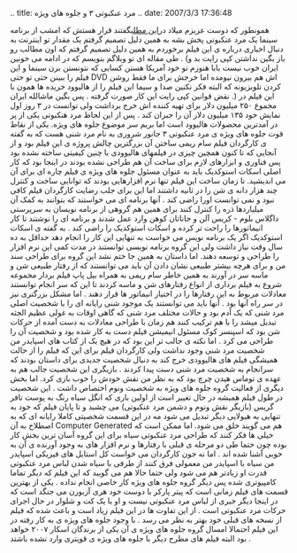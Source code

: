 .. title: مرد عنکبوتی ۳ و جلوه های ویژه .. date: 2007/3/3 17:36:48

همونطور که دوست عزیزم میلاد در[این مطلب](http://imilad.com/?p=60)گفتند
قرار هستش که امشب از برنامه سینما یک مرد عنکبوتی پخش بشه به همین دلیل
تصمیم گرفتم یک مقدار تو اینترنت به دنبال اخباری درباره ی این فیلم
برخوردم به همین دلیل تصمیم گرفتم که اون مطالب رو طی مقاله ای تو وبلاگم
بنویسم که در ادامه می خونین . (باز بگین نداشتن کپی رایت بد و ایران خوب
نیست بابا هنوزم تو خود آمریکا هستن کسایی که نتونستن برن سینما و این فیلم
را ببینن حتی تو حتی DVD اش هم بیرون نیومده اما خرجش برای ما فقط روشن
کردن تلویزیونه که البته فکر نکنین صدا و سیما این فیلم را از هالیوود
خریده ها همون با نقض قوانین کپی رایت این کار صورت گرفته . پس بگین
ماشالله ایران .) این فیلم در مجموع ۲۵۰ میلیون دلار برای تهیه کننده اش
خرج برداشت ولی توانست در ۳ روز اول نمایش خود ۱۳۵ میلیون دلار آن را جبران
کند . پس از این لحاظ مرد هنکبوتی یکی از پر در آمدترین محصولات هالیوود
است اما بریم سر موضوع جلوه های ویژه. یکی از نقاط قوت جلوه های ویژه ی مرد
عنکبوتی ۳ جانور شروری به نام مرد شنی هست که به گفته ی کارگردان فیلم سام
ریمی ساختن آن بزرگترین چالش پروژه ی این فیلم بود و از آنجایی که تا کنون
همچین چیزی در فیلمهای هالیوودی با چنین کیفیتی ساخته نشده بود پس فناوری و
ابزارهای لازم برای ساخت آن هم طراحی نشده بودند در اینجا بود که کار اصلی
اسکات استوکدیک باید به عنوان مسئول جلوه های ویژه ی فیلم چاره ای برای آن
می اندیشید. تا زمان ساخت این فیلم تنها نرم افزارهایی بودند که توانایی
ساخت و کنترل چند هزار دانه ی شن را در ثانیه داشتند اما این برای جلب
رضایت کارگردان فیلم کافی نبود و نمی توانست اورا راضی کند . آنها برنامه
ای می خواستند که بتوانند به کمک آن میلیاردها ذره را کنترل کنند برای همین
هم گروهی از برنامه نویسان به سرپرستی داگلاس بلوم - کریس آلن و جاناتان
کوهن وارد عمل شدند و برنامه ای را نوشتند تا کار انیماتورها را راحت تر
کرده و اسکات استوکدیک را راضی کند . به گفته ی اسکات استوکدیک اگر یک
برنامه نویس می خواست به تنهایی این کار را انجام دهد حداقل به ده سال وقت
نیاز داشت ولی این گروه برنامه نویسی توانستند در مدت کمی این نرم افزار را
طراحی و توسعه دهند. اما داستان به همین جا ختم نشد این گروه برای طراحی
سند من و برای هرچه بیشتر طبیعی نشان دادن آن باید می توانستند که از رفتار
طبیعی شن و ماسه سر در آورند به همین خاطر سام ریمی به همراه بیل پاپ فیلم
بردار مجموعه شروع به فیلم برداری از انواع رفتارهای شن و ماسه کردند تا
این که سر انجام توانستند معادلات مربوط به این رفتارها را در اختیار
انیماتور ها قرار دهند . اما مشکل بزرگتری نیز در سر راه آنها بود . آنها
باید می توانستند یک موجود شنی رایانه ای را با شخصیت اصلی مرد شنی که یک
آدم بود و حالات مختلف مرد شنی که گاهی اوقات به غولی عظیم الجثه تبدیل
میشد را با هم ترکیب کنند هم زمان با طراحی معادلات به دست آمده از حرکات
شن بود که اسپنسر کوک مسئول انیمیشن فیلم دست به کار شده بود و شخصیت آن را
طراحی می کرد . اما نکته ی جالب تر این بود که در هیچ یک از کتاب های
اسپایدر من شخصیت مرد شنی وجود نداشت ولی کارگردان فیلم برای این که فیلم
را از حالت همیشگی فیلم های هالیوودی خرج کند به دنبال شخصیت جدیدی برای
داستان بودند که سرانجام به شخصیت مرد شنی دست پیدا کردند . بازیگری این
شخصیت جالب هم به عهده ی توماس هیدن چرچ بود که به نظر من نقش خودش را خوب
بازی کرد. اما بخش دیگری از فعالیت گروه جلوه های ویژه به شخصیت ونوم
اختصاص داشت . این شخصیت در طول فیلم همیشه در حال تغییر است از اولین باری
که انگل سیاه رنگ به پوست تافر گریس (بازیگر نقش ونوم و دشمن مرد عنکبوتی)
می چشبد و تا پایان فیلم که خود به تنهایی به هیولایی دیگر تبدیل می شود مه
در این قسمت شخصیتی کاملا رایانه ای که به اصطلاح به آن Computer Generated
هم می گویند خلق می شود. اما ممکن است که خیلی ها فکر کنند که طراحی مرد
عنکبوتی سیاه برای این گروه آسان ترین بخش کار بوده چون حتما طی دو مرحله ی
قبلی با رفتارها و نرم افزار های به وجود آورنده ی آن به خوبی آشنا شده اند
. اما نه جون کارگردان می خواست کل استایل های فیزیکی اسپایدر من سیاه با
اسپایدر من معمولی فرق کنند از طرفی با سیاه شدن لباس مرد عنکبوتی قدرت او
زیادتر هم می شود ولی حتما حالا هم می گویید که این فیلم که دیگر تماما
کامپیوتری شده پس دیگر گروه جلوه های ویژه کار خاصی انجام نداده . یکی از
بهترین قسمت های فیلم زمانی است که پیتر پارکر با دوست خود هری آزبورن می
جنگد است که در اینجا دیگر خبری از لباس مرد عنکبوتی نیست و او با یک کت و
شلوار در حال اجرای حرکات مرد عنکبوتی است . از این تفاوت ها در این فیلم
زیاد است و باعث شده که فیلم از نسخه های قبلی خود بهتر به نظر می رسد . با
وجود جلوه های ویژه ی به کار رفته در این فیلم احتمالا امسال گروه جلوه های
ویژه ی آن یکی از برندگان اسکار ۲۰۰۷ خواهد بود البته فیلم های مطرح دیگر
با جلوه های ویژه ی قویتری وارد نشده باشتد .
